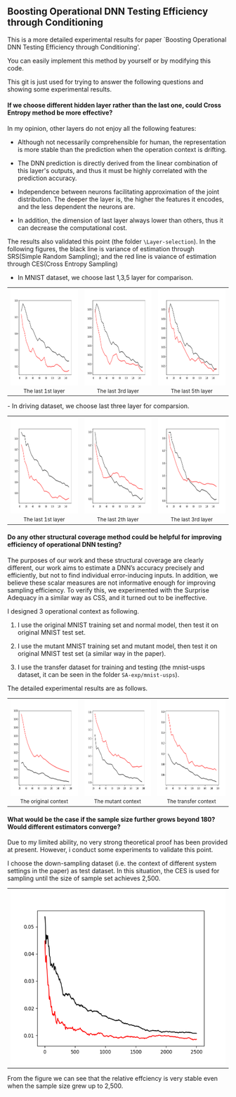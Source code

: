 ## Boosting Operational DNN Testing Efficiency through Conditioning

This is a more detailed experimental results for paper `Boosting Operational DNN Testing Efficiency through Conditioning'.

You can easily implement this method by yourself or by modifying this code.

This git is just used for trying to answer the following questions and showing some experimental results.

#### If we choose different hidden layer rather than the last one, could Cross Entropy method be more effective?

In my opinion, other layers do not enjoy all the following features: 

-  Although not necessarily comprehensible for human,  the representation is more stable than the prediction when the operation context is drifting. 

-  The DNN prediction is directly derived from the linear combination of this layer's outputs, and thus it must be highly correlated with the prediction accuracy. 
- Independence between neurons facilitating approximation of the joint distribution. The deeper the layer is, the higher the features it encodes, and the less dependent the neurons are. 
- In addition, the dimension of last layer always lower than others, thus it can decrease the computational cost.

The results also validated this point (the folder `\Layer-selection`). 
In the following figures, the black line is variance of estimation through SRS(Simple Random Sampling); and the red line is vaiance of estimation through CES(Cross Entropy Sampling)

- In MNIST dataset, we choose last 1,3,5 layer for comparison.
<table>
    <tr>
        <td ><center><img src="/fig/layer_exp_mnist1.png" , height=220px><small>The last 1st  layer</small></center></td>
        <td ><center><img src="/fig/layer_exp_mnist2.png" , height=220px><small>The last 3rd layer</small></center></td>
        <td ><center><img src="/fig/layer_exp_mnist3.png" , height=220px ><small>The last 5th layer</small></center></td>
    </tr>
</table>
- In driving dataset, we choose last three layer for comparsion. 
<table>
    <tr>
        <td ><center><img src="/fig/layer_exp_driving1.png" , height=220px><small>The last 1st  layer</small> </center></td>
        <td ><center><img src="/fig/layer_exp_driving2.png"  , height=220px><small>The last 2th layer</small></center></td>
        <td ><center><img src="/fig/layer_exp_driving3.png" , height=220px ><small>The last 3rd layer</small></center></td>
    </tr>
</table>

#### Do any other structural coverage method could be helpful for improving efficiency of operational DNN testing?

The purposes of our work and these structural coverage are clearly different, our work aims to estimate a DNN’s accuracy precisely and efficiently, but not to find individual error-inducing inputs. In addition, we believe these scalar measures are not informative
enough for improving sampling efficiency. To verify this, we experimented
with the Surprise Adequacy in a similar way as CSS, and it turned out to be ineffective. 

I designed 3 operational context as following. 

1. I use the original MNIST training set and normal model, then test it on original MNIST test set. 

2. I use the mutant MNIST training set and mutant model, then test it on original MNIST test set (a similar way in the paper). 

3. I use the transfer dataset for training and testing (the mnist-usps dataset, it can be seen in the folder `SA-exp/mnist-usps`). 

The detailed experimental results are as follows.

<table>
    <tr>
        <td ><center><img src="/fig/SA_exp_original.png" , height=220px><small>The original context</small> </center></td>
        <td ><center><img src="/fig/SA_exp_mutant.png"  , height=220px><small>The mutant context</small></center></td>
        <td ><center><img src="/fig/SA_exp_transfer.png" , height=220px ><small>The transfer context</small></center></td>
    </tr>
</table>


#### What would be the case if the sample size further grows beyond 180? Would different estimators converge?

Due to my limited ability, no very strong theoretical proof has been provided at present. However, i conduct some experiments to validate this point.

I choose the down-sampling dataset (i.e. the context of different system settings in the paper) as test dataset. In this situation, the CES is used for sampling until the size of sample set achieves 2,500. 

<table>
    <tr>
        <td ><center><img src="/fig/large_size_exp.png" , height=400px> </center></td>
            </tr>
</table>

From the figure we can see that the relative effciency is very stable even when the sample size grew up to 2,500.

